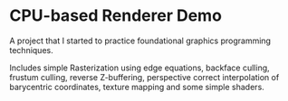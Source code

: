# CPU-based Renderer Demo

A project that I started to practice foundational graphics programming techniques.

Includes simple Rasterization using edge equations, backface culling, frustum culling, reverse Z-buffering, perspective correct interpolation of barycentric coordinates, texture mapping and some simple shaders.
